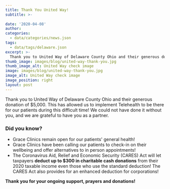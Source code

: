```yaml
---
title: Thank You United Way!
subtitle: >-
  
date: '2020-04-08'
author: 
categories:
  - data/categories/news.json
tags:
  - data/tags/delaware.json
excerpt: >-
  Thank you to United Way of Delaware County Ohio and their generous donation of $5,000!
thumb_image: images/blog/united-way-thank-you.jpg
thumb_image_alt: United Way check image
image: images/blog/united-way-thank-you.jpg
image_alt: United Way check image
image_position: right
layout: post
---
```


Thank you to United Way of Delaware County Ohio and their generous donation of $5,000. This has allowed us to implement Telehealth to be there for our patients during this difficult time! We could not have done it without you, and we are grateful to have you as a partner.

### Did you know?

+ Grace Clinics remain open for our patients' general health! 
+ Grace Clinics have been calling our patients to check-in on their wellbeing and offer alternatives to in person appointments!
+ The Coronavirus Aid, Relief and Economic Security (CARES) Act will let taxpayers **deduct up to $300 in charitable cash donations** from their 2020 taxable income even those who use the standard deduction! The CARES Act also provides for an enhanced deduction for corporations!

**Thank you for your ongoing support, prayers and donations!**
